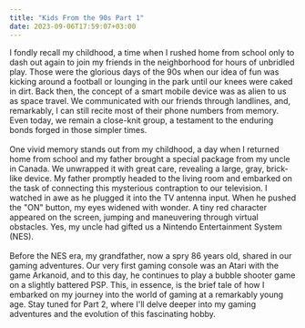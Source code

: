 ```yaml
---
title: "Kids From the 90s Part 1"
date: 2023-09-06T17:59:07+03:00
---
```


I fondly recall my childhood, a time when I rushed home from school only to dash out again to join my friends in the neighborhood for hours of unbridled play. Those were the glorious days of the 90s when our idea of fun was kicking around a football or lounging in the park until our knees were caked in dirt. Back then, the concept of a smart mobile device was as alien to us as space travel. We communicated with our friends through landlines, and, remarkably, I can still recite most of their phone numbers from memory. Even today, we remain a close-knit group, a testament to the enduring bonds forged in those simpler times. 
<br><br>
One vivid memory stands out from my childhood, a day when I returned home from school and my father brought a special package from my uncle in Canada. We unwrapped it with great care, revealing a large, gray, brick-like device. My father promptly headed to the living room and embarked on the task of connecting this mysterious contraption to our television. I watched in awe as he plugged it into the TV antenna input. When he pushed the "ON" button, my eyes widened with wonder. A tiny red character appeared on the screen, jumping and maneuvering through virtual obstacles. Yes, my uncle had gifted us a Nintendo Entertainment System (NES). 
<br><br>
Before the NES era, my grandfather, now a spry 86 years old, shared in our gaming adventures. Our very first gaming console was an Atari with the game Arkanoid, and to this day, he continues to play a bubble shooter game on a slightly battered PSP. This, in essence, is the brief tale of how I embarked on my journey into the world of gaming at a remarkably young age. Stay tuned for Part 2, where I'll delve deeper into my gaming adventures and the evolution of this fascinating hobby. 